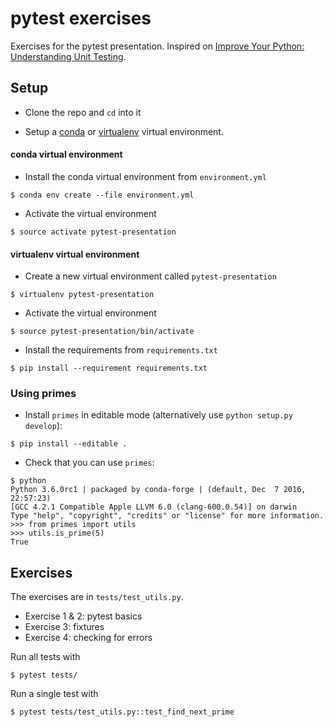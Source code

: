 # pytest exercises

Exercises for the pytest presentation.
Inspired on [Improve Your Python: Understanding Unit Testing](https://jeffknupp.com/blog/2013/12/09/improve-your-python-understanding-unit-testing/).


## Setup

* Clone the repo and `cd` into it

* Setup a [conda](http://conda.pydata.org/miniconda.html) or [virtualenv](https://virtualenv.pypa.io/en/stable/userguide/) virtual environment.


#### conda virtual environment

* Install the conda virtual environment from `environment.yml`

```{bash}
$ conda env create --file environment.yml
```

* Activate the virtual environment

```{bash}
$ source activate pytest-presentation
```


#### virtualenv virtual environment

* Create a new virtual environment called `pytest-presentation`

```{bash}
$ virtualenv pytest-presentation
```

* Activate the virtual environment

```{bash}
$ source pytest-presentation/bin/activate
```

* Install the requirements from `requirements.txt`

```{bash}
$ pip install --requirement requirements.txt
```


### Using primes

* Install `primes` in editable mode (alternatively use `python setup.py develop`):

```{bash}
$ pip install --editable .
```

* Check that you can use `primes`:

```{bash}
$ python
Python 3.6.0rc1 | packaged by conda-forge | (default, Dec  7 2016, 22:57:23)
[GCC 4.2.1 Compatible Apple LLVM 6.0 (clang-600.0.54)] on darwin
Type "help", "copyright", "credits" or "license" for more information.
>>> from primes import utils
>>> utils.is_prime(5)
True
```


## Exercises

The exercises are in `tests/test_utils.py`.

* Exercise 1 & 2: pytest basics
* Exercise 3: fixtures
* Exercise 4: checking for errors

Run all tests with

```{bash}
$ pytest tests/
```

Run a single test with

```{bash}
$ pytest tests/test_utils.py::test_find_next_prime
```
